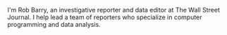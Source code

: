 I'm Rob Barry, an investigative reporter and data editor at The Wall Street Journal. I help lead a team of reporters who specialize in computer programming and data analysis.